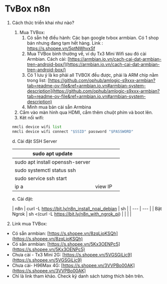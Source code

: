 # TvBox n8n

1. Cách thức triển khai như nào?
    1. Mua TVBox:
        1. Có sẵn hệ điều hành: Các bạn google tvbox armbian. Có 1 shop bán nhưng đang tạm hết hàng. Link : https://s.shopee.vn/5ptNWhvxSf
        2. Mua TVBox bình thường về, ví dụ Tx3 Mini Wifi sau đó cài Armbian. Cách cài: [https://armbian.io.vn/cach-cai-dat-armbian-tren-android-box/](https://armbian.io.vn/cach-cai-dat-armbian-tren-android-box/)
        3. Có 1 lưu ý là ko phải all TVBOX đều được, phải là ARM chip nằm trong list: [https://github.com/ophub/amlogic-s9xxx-armbian?tab=readme-ov-file&ref=armbian.io.vn#armbian-system-description](https://github.com/ophub/amlogic-s9xxx-armbian?tab=readme-ov-file&ref=armbian.io.vn#armbian-system-description)
        4. Mình mua bản cài sẵn Armbina
    2. Cắm vào màn hình qua HDMI, cắm thêm chuột phím và boot lên.
    3. Kêt nối wifi:
    
    ```python
    nmcli device wifi list
    nmcli device wifi connect "$SSID" password "$PASSWORD"
    ```
    
    d. Cài đặt SSH Server
    
    | sudo apt update |  |  |
    | --- | --- | --- |
    | sudo apt install openssh-server |  |  |
    | sudo systemctl status ssh |  |  |
    | sudo service ssh start |  |  |
    | ip a | view IP |  |
    
    e. Cài đặt:
    
    | n8n | curl -L https://bit.ly/n8n_install_noai_debian | sh |
    | --- | --- |
    | Bật Ngrok  | sh <(curl -L https://bit.ly/n8n_with_ngrok_pi) |
    |  |  |
2. Link mua TVBox:
- Có sẵn armbian: [https://s.shopee.vn/8zqLjoKSQh](https://s.shopee.vn/8zqLjoKSQh)
- Có sẵn armbian: [https://s.shopee.vn/5Kx3OENPc5](https://s.shopee.vn/5Kx3OENPc5)
- Chưa cài - Tx3 Mini 2G: [https://s.shopee.vn/5VGSGiLjc9](https://s.shopee.vn/5VGSGiLjc9)
- Chưa cài- H96Max 4G: [https://s.shopee.vn/3VVPBo00AK](https://s.shopee.vn/3VVPBo00AK)
- Chỉ là link tham khảo. Check kỹ danh sách tương thích bên trên.
